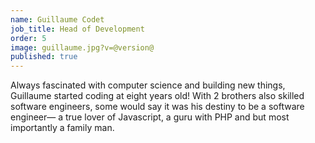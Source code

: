 ```yaml
---
name: Guillaume Codet
job_title: Head of Development
order: 5
image: guillaume.jpg?v=@version@
published: true
---
```


Always fascinated with computer science and building new things, Guillaume started coding at eight years old! With 2 brothers also skilled software engineers, some would say it was his destiny to be a software engineer— a true lover of Javascript, a guru with PHP and but most importantly a family man.
